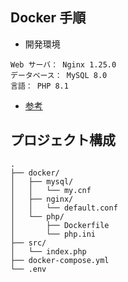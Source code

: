 ## Docker 手順

- 開発環境

```
Web サーバ： Nginx 1.25.0
データベース： MySQL 8.0
言語： PHP 8.1
```

- [参考](https://qiita.com/shikuno_dev/items/f236c8280bb745dd6fb4)

## プロジェクト構成

```
.
├── docker/
│   ├── mysql/
│   │   └── my.cnf
│   ├── nginx/
│   │   └── default.conf
│   └── php/
│       ├── Dockerfile
│       └── php.ini
├── src/
│   └── index.php
├── docker-compose.yml
└── .env
```
